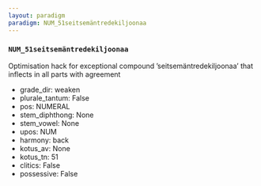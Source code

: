 ```yaml
---
layout: paradigm
paradigm: NUM_51seitsemäntredekiljoonaa
---
```

### ` NUM_51seitsemäntredekiljoonaa `

Optimisation hack for exceptional compound ’seitsemäntredekiljoonaa’ that inflects in all parts with agreement
* grade_dir: weaken
* plurale_tantum: False
* pos: NUMERAL
* stem_diphthong: None
* stem_vowel: None
* upos: NUM
* harmony: back
* kotus_av: None
* kotus_tn: 51
* clitics: False
* possessive: False
